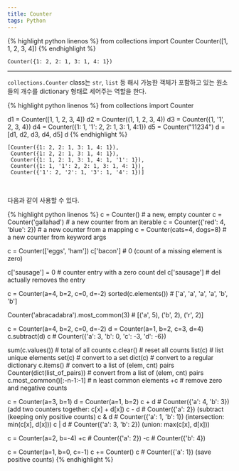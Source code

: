 ```yaml
---
title: Counter
tags: Python
---
```



{% highlight python linenos %}
from collections import Counter
Counter([1, 1, 2, 3, 4])
{% endhighlight %}

```
Counter({1: 2, 2: 1, 3: 1, 4: 1})
```

<!--more-->
---

`collections.Counter` class는 `str`, `list` 등 해시 가능한 객체가 포함하고 있는 원소들의 개수를 dictionary 형태로 세어주는 역할을 한다.  


{% highlight python linenos %}
from collections import Counter

d1 = Counter([1, 1, 2, 3, 4])
d2 = Counter((1, 1, 2, 3, 4))
d3 = Counter({1, '1', 2, 3, 4})
d4 = Counter({1: 1, '1': 2, 2: 1, 3: 1, 4:1})
d5 = Counter("11234")
d = [d1, d2, d3, d4, d5]
d
{% endhighlight %}

```
[Counter({1: 2, 2: 1, 3: 1, 4: 1}),
 Counter({1: 2, 2: 1, 3: 1, 4: 1}),
 Counter({1: 1, 2: 1, 3: 1, 4: 1, '1': 1}),
 Counter({1: 1, '1': 2, 2: 1, 3: 1, 4: 1}),
 Counter({'1': 2, '2': 1, '3': 1, '4': 1})]
```

<br>

다음과 같이 사용할 수 있다.

{% highlight python linenos %}
c = Counter()                           # a new, empty counter
c = Counter('gallahad')                 # a new counter from an iterable
c = Counter({'red': 4, 'blue': 2})      # a new counter from a mapping
c = Counter(cats=4, dogs=8)             # a new counter from keyword args


c = Counter(['eggs', 'ham'])
c['bacon']                              # 0 (count of a missing element is zero)


c['sausage'] = 0                        # counter entry with a zero count
del c['sausage']                        # del actually removes the entry


c = Counter(a=4, b=2, c=0, d=-2)
sorted(c.elements())                    # ['a', 'a', 'a', 'a', 'b', 'b']


Counter('abracadabra').most_common(3)   # [('a', 5), ('b', 2), ('r', 2)]


c = Counter(a=4, b=2, c=0, d=-2)
d = Counter(a=1, b=2, c=3, d=4)
c.subtract(d)
c                                       # Counter({'a': 3, 'b': 0, 'c': -3, 'd': -6})


sum(c.values())                 # total of all counts
c.clear()                       # reset all counts
list(c)                         # list unique elements
set(c)                          # convert to a set
dict(c)                         # convert to a regular dictionary
c.items()                       # convert to a list of (elem, cnt) pairs
Counter(dict(list_of_pairs))    # convert from a list of (elem, cnt) pairs
c.most_common()[:-n-1:-1]       # n least common elements
+c                              # remove zero and negative counts


c = Counter(a=3, b=1)
d = Counter(a=1, b=2)
c + d                       # Counter({'a': 4, 'b': 3}) (add two counters together:  c[x] + d[x])
c - d                       # Counter({'a': 2}) (subtract (keeping only positive counts)
c & d                       # Counter({'a': 1, 'b': 1}) (intersection:  min(c[x], d[x]))
c | d                       # Counter({'a': 3, 'b': 2}) (union:  max(c[x], d[x]))


c = Counter(a=2, b=-4)
+c                          # Counter({'a': 2})
-c                          # Counter({'b': 4})

c = Counter(a=1, b=0, c=-1)
c += Counter()
c  # Counter({'a': 1}) (save positive counts)
{% endhighlight %}
